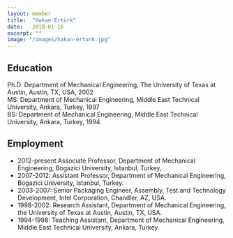 ```yaml
---
layout: member
title:  "Hakan Ertürk"
date:   2018-01-16
excerpt: ""
image: "/images/hakan-erturk.jpg"
---
```


## Education
Ph.D. Department of Mechanical Engineering, The University of Texas at Austin, Austin, TX, USA, 2002 <br>
MS: Department of Mechanical Engineering, Middle East Technical University, Ankara, Turkey, 1997 <br>
BS: Department of Mechanical Engineering, Middle East Technical University, Ankara, Turkey, 1994 <br>

## Employment
- 2012-present Associate Professor, Department of Mechanical Engineering, Bogazici University, Istanbul, Turkey, 
- 2007-2012: Assistant Professor, Department of Mechanical Engineering, Bogazici University, Istanbul, Turkey.
- 2003-2007: Senior Packaging Engineer, Assembly, Test and Technology Development, Intel Corporation, Chandler, AZ, USA.
- 1998-2002: Research Assistant, Department of Mechanical Engineering, the University of Texas at Austin, Austin, TX, USA.
- 1994-1998: Teaching Assistant, Department of Mechanical Engineering, Middle East Technical University, Ankara, Turkey.
